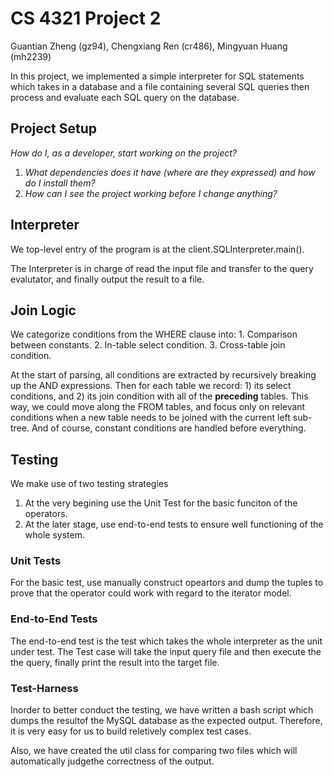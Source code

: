 # CS 4321 Project 2 #

Guantian Zheng (gz94), Chengxiang Ren (cr486), Mingyuan Huang (mh2239)

In this project, we implemented a simple interpreter for SQL statements which takes in a database and a file containing several SQL queries then process and evaluate each SQL query on the database.

## Project Setup

_How do I, as a developer, start working on the project?_ 

1. _What dependencies does it have (where are they expressed) and how do I install them?_
2. _How can I see the project working before I change anything?_

## Interpreter

We top-level entry of the program is at the client.SQLInterpreter.main().

The Interpreter is in charge of read the input file and transfer to the 
query evalutator, and finally output the result to a file.

## Join Logic

We categorize conditions from the WHERE clause into:
	1. Comparison between constants.
	2. In-table select condition.
	3. Cross-table join condition.

At the start of parsing, all conditions are extracted by recursively breaking up the AND expressions. Then for each table we record: 1) its select conditions, and 2) its join condition with all of the __preceding__ tables. This way, we could move along the FROM tables, and focus only on relevant conditions when a new table needs to be joined with the current left sub-tree. And of course, constant conditions are handled before everything.

## Testing

We make use of two testing strategies

1. At the very begining use the Unit Test for the basic funciton of the operators.
2. At the later stage, use end-to-end tests to ensure well functioning of the whole system.

### Unit Tests

For the basic test, use manually construct opeartors and dump the tuples to prove that the operator could work with regard to the iterator model.

### End-to-End Tests

The end-to-end test is the test which takes the whole interpreter as the unit under test.
The Test case will take the input query file and then execute the the query, finally print the result into the target file.

### Test-Harness

Inorder to better conduct the testing, we have written a bash script which dumps the resultof the MySQL database as the expected output. Therefore, it is very easy for us to build reletively complex test cases.

Also, we have created the util class for comparing two files which will automatically judgethe correctness of the output.


